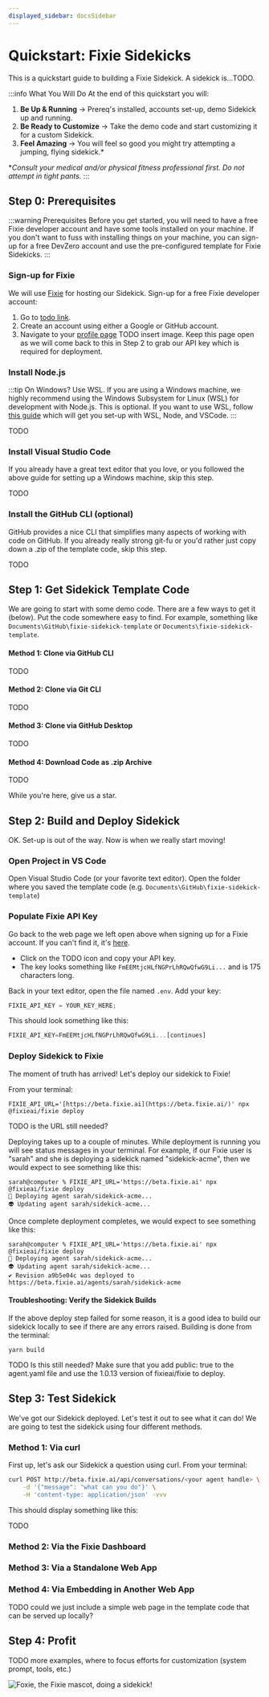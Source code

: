 ```yaml
---
displayed_sidebar: docsSidebar
---
```


# Quickstart: Fixie Sidekicks

This is a quickstart guide to building a Fixie Sidekick. A sidekick is...TODO.

:::info What You Will Do
At the end of this quickstart you will:

1. **Be Up & Running** → Prereq's installed, accounts set-up, demo Sidekick up and running.
1. **Be Ready to Customize** → Take the demo code and start customizing it for a custom Sidekick.
1. **Feel Amazing** → You will feel so good you might try attempting a jumping, flying sidekick.\*

\*_Consult your medical and/or physical fitness professional first. Do not attempt in tight pants._
:::

## Step 0: Prerequisites

:::warning Prerequisites
Before you get started, you will need to have a free Fixie developer account and have some tools installed on your machine. If you don't want to fuss with installing things on your machine, you can sign-up for a free DevZero account and use the pre-configured template for Fixie Sidekicks.
:::

### Sign-up for Fixie

We will use [Fixie](https://fixie.ai) for hosting our Sidekick. Sign-up for a free Fixie developer account:

1. Go to [todo link](https://beta.fixie.ai).
1. Create an account using either a Google or GitHub account.
1. Navigate to your [profile page](https://beta.fixie.ai/profile) TODO insert image. Keep this page open as we will come back to this in Step 2 to grab our API key which is required for deployment.

### Install Node.js

:::tip On Windows? Use WSL.
If you are using a Windows machine, we highly recommend using the Windows Subsystem for Linux (WSL) for development with Node.js. This is optional. If you want to use WSL, follow [this guide](https://learn.microsoft.com/en-us/windows/dev-environment/javascript/nodejs-on-wsl) which will get you set-up with WSL, Node, and VSCode.
:::

TODO

### Install Visual Studio Code

If you already have a great text editor that you love, or you followed the above guide for setting up a Windows machine, skip this step.

TODO

### Install the GitHub CLI (optional)

GitHub provides a nice CLI that simplifies many aspects of working with code on GitHub. If you already really strong git-fu or you'd rather just copy down a .zip of the template code, skip this step.

TODO

## Step 1: Get Sidekick Template Code

We are going to start with some demo code. There are a few ways to get it (below). Put the code somewhere easy to find. For example, something like `Documents\GitHub\fixie-sidekick-template` or `Documents\fixie-sidekick-template`.

#### Method 1: Clone via GitHub CLI

TODO

#### Method 2: Clone via Git CLI

TODO

#### Method 3: Clone via GitHub Desktop

TODO

#### Method 4: Download Code as .zip Archive

TODO

While you're here, give us a star.

## Step 2: Build and Deploy Sidekick

OK. Set-up is out of the way. Now is when we really start moving!

### Open Project in VS Code

Open Visual Studio Code (or your favorite text editor). Open the folder where you saved the template code (e.g. `Documents\GitHub\fixie-sidekick-template`)

### Populate Fixie API Key

Go back to the web page we left open above when signing up for a Fixie account. If you can't find it, it's [here](https://beta.fixie.ai/profile).

- Click on the TODO icon and copy your API key.
- The key looks something like `FmEEMtjcHLfNGPrLhRQwQfwG9Li...` and is 175 characters long.

Back in your text editor, open the file named `.env`. Add your key:

```javascript
FIXIE_API_KEY = YOUR_KEY_HERE;
```

This should look something like this:

```javascript
FIXIE_API_KEY=FmEEMtjcHLfNGPrLhRQwQfwG9Li...[continues]
```

### Deploy Sidekick to Fixie

The moment of truth has arrived! Let's deploy our sidekick to Fixie!

From your terminal:

```terminal
FIXIE_API_URL='[https://beta.fixie.ai](https://beta.fixie.ai/)' npx @fixieai/fixie deploy
```

TODO is the URL still needed?

Deploying takes up to a couple of minutes. While deployment is running you will see status messages in your terminal. For example, if our Fixie user is "sarah" and she is deploying a sidekick named "sidekick-acme", then we would expect to see something like this:

```terminal
sarah@computer % FIXIE_API_URL='https://beta.fixie.ai' npx @fixieai/fixie deploy
🦊 Deploying agent sarah/sidekick-acme...
👽 Updating agent sarah/sidekick-acme...
```

Once complete deployment completes, we would expect to see something like this:

```terminal
sarah@computer % FIXIE_API_URL='https://beta.fixie.ai' npx @fixieai/fixie deploy
🦊 Deploying agent sarah/sidekick-acme...
👽 Updating agent sarah/sidekick-acme...
✔ Revision a9b5e04c was deployed to https://beta.fixie.ai/agents/sarah/sidekick-acme
```

#### Troubleshooting: Verify the Sidekick Builds

If the above deploy step failed for some reason, it is a good idea to build our sidekick locally to see if there are any errors raised. Building is done from the terminal:

```terminal
yarn build
```

TODO Is this still needed? Make sure that you add public: true to the agent.yaml file and use the 1.0.13 version of fixieai/fixie to deploy.

## Step 3: Test Sidekick

We've got our Sidekick deployed. Let's test it out to see what it can do! We are going to test the sidekick using four different methods.

### Method 1: Via curl

First up, let's ask our Sidekick a question using curl. From your terminal:

```bash
curl POST http://beta.fixie.ai/api/conversations/<your agent handle> \
    -d '{"message": "what can you do"}' \
    -H 'content-type: application/json' -vvv
```

This should display something like this:

TODO

### Method 2: Via the Fixie Dashboard

### Method 3: Via a Standalone Web App

### Method 4: Via Embedding in Another Web App

TODO could we just include a simple web page in the template code that can be served up locally?

## Step 4: Profit

TODO more examples, where to focus efforts for customization (system prompt, tools, etc.)

<!--

1. Create a new package
2. Implement your Sidekick.
3. Deploy your Sidekick
4. Talk to your Sidekick using any of the following:
    1. Visit https://beta.fixie.ai/agents and select your agent from the list
    2. Visit https://fixie.vercel.app/embed/<your agent handle>
        1. e.g. https://fixie.vercel.app/embed/peter/sidekick-github
        2. note: <your agent handle> has your username included
         -->
<!--
# Sidekick component

See [the implementation](https://github.com/fixie-ai/ai-jsx/blob/3f97b9bd030c15c65892ce8bdb409874e3487d13/packages/ai-jsx/src/batteries/sidekick/platform/sidekick.tsx) and type definitions in ai-jsx.

## Prop: `tools`

Pass an object of functions. The Sidekick component will wrap those functions to add observability for you.

## System Message

Use props `systemMessage` and `finalSystemMessageBeforeResponse` to set a custom system message. These will be mixed in with some light [default system messages](https://github.com/fixie-ai/ai-jsx/blob/3f97b9bd030c15c65892ce8bdb409874e3487d13/packages/ai-jsx/src/batteries/sidekick/platform/system-message.tsx).

`finalSystemMessageBeforeResponse` exists because we found that it was a good place to put important instructions the model otherwise wouldn’t attend to. (In particular, getting the model to actually use the gen UI components.) Default to omitting this prop – only pass it if you have a specific need to do so.

## GenUI

When using the Fixie-provided frontends, we support GenGenUI but not DomSpecGenUI (Domain-Specific Generated UI; e.g. Help Scout making a custom component to render a conversation.)

The built-in GenGenUI components are `Card`, `Citation`, and `NextStepsButton`.

If you’re using the Fixie-provided frontend, you can use the  the `userProvidedGenUIUsageExamples` prop can be used to give more guidance on how to use the built-in GenGenUI components, but you probably won’t need to do this.

If you want DomSpecGenUI, you need to Bring Your Own Frontend, which is probably technically possible but not something we’ve put effort into supporting at the moment. If you were going down this path, you’d use the props `userProvidedGenUIComponentNames` and `userProvidedGenUIUsageExamples` to tell the Sidekick about your custom components.

## DocsQA

There’s no special abstraction for calling a corpus; it’s just a `tool` like any other. See [Sidekick Help Scout for an example](https://github.com/fixie-ai/sidekick-helpscout/blob/35a140c26219ecf83cc7c95665073c01c614f871/app/api/chat/userland/tools.tsx#L105-L144).

# Caveats

- [The first message from the Sidekick will be blank.](https://fixie-ai.slack.com/archives/C05J75EFZ6X/p1693966240387299?thread_ts=1693957933.804079&cid=C05J75EFZ6X)
- There’s no good local dev flow. When you make a change locally, you have to run `fixie deploy` to test it. Ask @Peter Salas for a better approach if this is annoying. 😄

 -->

![Foxie, the Fixie mascot, doing a sidekick!](../static/img/foxie-sidekick.png)
